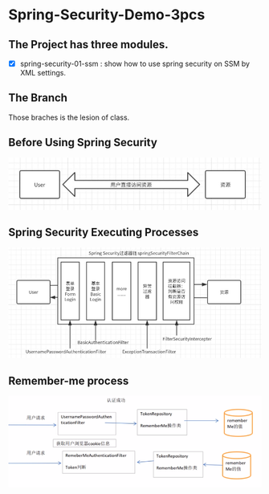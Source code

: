 # Spring-Security-Demo-3pcs
## The Project has three modules.  
- [x] spring-security-01-ssm : show how to use spring security on SSM by XML settings.


## The Branch
Those braches is the lesion of class.

## Before Using Spring Security
![](./pictures/未使用安全框架时流程.jpg)
## Spring Security Executing Processes
![](./pictures/SpringSecurityProcedure.png)
## Remember-me process
![](./pictures/remember-me.png)

